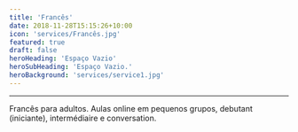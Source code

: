 ```yaml
---
title: 'Francês'
date: 2018-11-28T15:15:26+10:00
icon: 'services/Francês.jpg'
featured: true
draft: false
heroHeading: 'Espaço Vazio'
heroSubHeading: 'Espaço Vazio.'
heroBackground: 'services/service1.jpg'
---
```

---
Francês para adultos. Aulas online em pequenos grupos, debutant (iniciante), intermédiaire e conversation.
